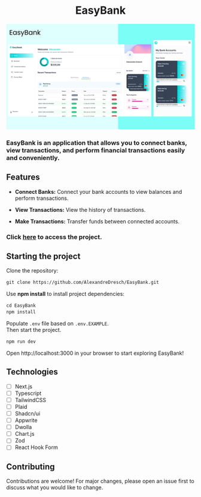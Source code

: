 <h1 align="center">
  EasyBank
</h1>

![cover](.github/image.png?style=flat)

### EasyBank is an application that allows you to connect banks, view transactions, and perform financial transactions easily and conveniently.

## Features

- **Connect Banks:** Connect your bank accounts to view balances and perform transactions.

- **View Transactions:** View the history of transactions.

- **Make Transactions:** Transfer funds between connected accounts.

### Click [here](easy-bank-eta-inky.vercel.app) to access the project.

## Starting the project
Clone the repository:
```cl
git clone https://github.com/AlexandreDresch/EasyBank.git
```

Use **npm install** to install project dependencies:
```cl
cd EasyBank
npm install
```

Populate `.env` file based on `.env.EXAMPLE`.
<br />
Then start the project.

```cl
npm run dev
```
Open http://localhost:3000 in your browser to start exploring EasyBank!

## Technologies

-   [ ] Next.js
-   [ ] Typescript
-   [ ] TailwindCSS
-   [ ] Plaid
-   [ ] Shadcn/ui
-   [ ] Appwrite 
-   [ ] Dwolla
-   [ ] Chart.js
-   [ ] Zod
-   [ ] React Hook Form

## Contributing
Contributions are welcome! For major changes, please open an issue first to discuss what you would like to change.

<br />